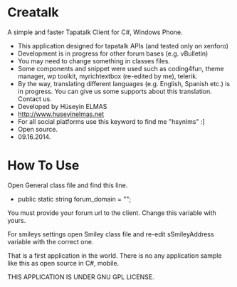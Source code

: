 Creatalk
========

A simple and faster Tapatalk Client for C#, Windows Phone.

 * This application designed for tapatalk APIs (and tested only on xenforo)
 * Development is in progress for other forum bases (e.g. vBulletin)
 * You may need to change something in classes files.
 * Some components and snippet were used such as coding4fun, theme manager, wp toolkit, myrichtextbox (re-edited by me), telerik.
 * By the way, translating different languages (e.g. English, Spanish etc.) is in progress. You can give us some supports about this translation. Contact us.
 * Developed by Hüseyin ELMAS
 * http://www.huseyinelmas.net
 * For all social platforms use this keyword to find me "hsynlms" :]
 * Open source.
 * 09.16.2014.

How To Use
========

Open General class file and find this line.
* public static string forum_domain = "";

You must provide your forum url to the client. Change this variable with yours.

For smileys settings open Smiley class file and re-edit sSmileyAddress variable with the correct one.

That is a first application in the world. There is no any application sample like this as open source in C#, mobile.

THIS APPLICATION IS UNDER GNU GPL LICENSE.
